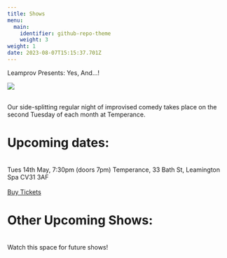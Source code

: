 ```yaml
---
title: Shows
menu:
  main:
    identifier: github-repo-theme
    weight: 3
weight: 1
date: 2023-08-07T15:15:37.701Z
---
```

Leamprov Presents: Yes, And...!

![](https://img.evbuc.com/https%3A%2F%2Fcdn.evbuc.com%2Fimages%2F743987489%2F633112721173%2F1%2Foriginal.20240415-174254?w=940&auto=format%2Ccompress&q=75&sharp=10&s=de2ee4bb5dd158e42e9febb010756fbd)

\
Our side-splitting regular night of improvised comedy takes place on the second Tuesday of each month at Temperance.

# Upcoming dates:

\
Tues 14th May, 7:30pm (doors 7pm) Temperance, 33 Bath St, Leamington Spa CV31 3AF\
\
[Buy Tickets](https://www.eventbrite.co.uk/e/leamprov-presents-yes-and-tickets-883466049737?aff=erelexpmlt)

# Other Upcoming Shows:

\
Watch this space for future shows!